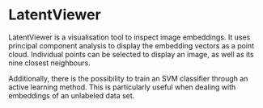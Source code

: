 # LatentViewer

LatentViewer is a visualisation tool to inspect image embeddings.
It uses principal component analysis to display the embedding vectors as a point
cloud.
Individual points can be selected to display an image, as well as its nine
closest neighbours.

Additionally, there is the possibility to train an SVM classifier through an
active learning method.
This is particularly useful when dealing with embeddings of an unlabeled data set.
